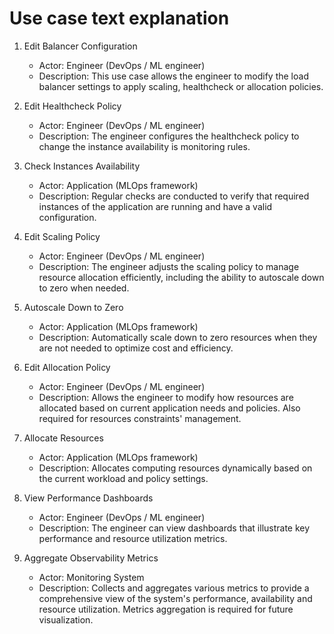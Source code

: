 # Use case text explanation

1. Edit Balancer Configuration
   - Actor: Engineer (DevOps / ML engineer)
   - Description: This use case allows the engineer to modify the load balancer settings to apply scaling, healthcheck or allocation policies.

2. Edit Healthcheck Policy
   - Actor: Engineer (DevOps / ML engineer)
   - Description: The engineer configures the healthcheck policy to change the instance availability is monitoring rules.

3. Check Instances Availability
   - Actor: Application (MLOps framework)
   - Description: Regular checks are conducted to verify that required instances of the application are running and have a valid configuration.

4. Edit Scaling Policy
   - Actor: Engineer (DevOps / ML engineer)
   - Description: The engineer adjusts the scaling policy to manage resource allocation efficiently, including the ability to autoscale down to zero when needed.

5. Autoscale Down to Zero
   - Actor: Application (MLOps framework)
   - Description: Automatically scale down to zero resources when they are not needed to optimize cost and efficiency.

6. Edit Allocation Policy
   - Actor: Engineer (DevOps / ML engineer)
   - Description: Allows the engineer to modify how resources are allocated based on current application needs and policies. Also required for resources constraints' management.

7. Allocate Resources
   - Actor: Application (MLOps framework)
   - Description: Allocates computing resources dynamically based on the current workload and policy settings.

8. View Performance Dashboards
   - Actor: Engineer (DevOps / ML engineer)
   - Description: The engineer can view dashboards that illustrate key performance and resource utilization metrics.

9. Aggregate Observability Metrics
   - Actor: Monitoring System
   - Description: Collects and aggregates various metrics to provide a comprehensive view of the system's performance, availability and resource utilization. Metrics aggregation is required for future visualization.
